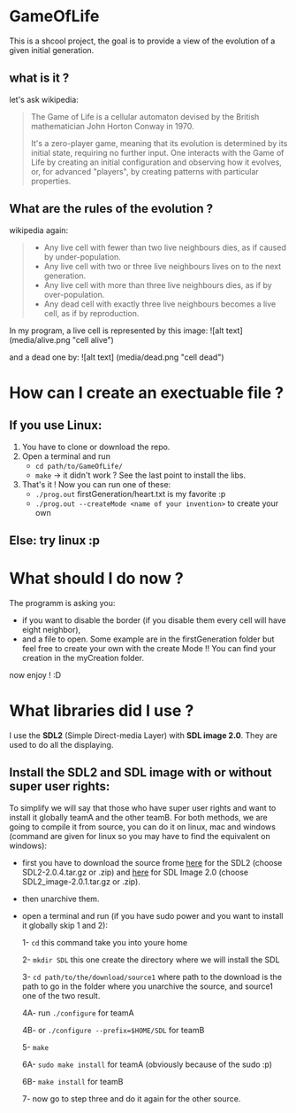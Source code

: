 # GameOfLife
This is a shcool project, the goal is to provide a view of the evolution of a given initial generation.

## what is it ?
let's ask wikipedia:

> The Game of Life is a cellular automaton devised by the British mathematician John Horton Conway in 1970.
>
> It's a zero-player game, meaning that its evolution is determined by its initial state, requiring no further input.
> One interacts with the Game of Life by creating an initial configuration and observing how it evolves, or, for advanced
> "players", by creating patterns with particular properties.

## What are the rules of the evolution ?

wikipedia again:

>   * Any live cell with fewer than two live neighbours dies, as if caused by under-population.
>   * Any live cell with two or three live neighbours lives on to the next generation.
>   * Any live cell with more than three live neighbours dies, as if by over-population.
>   * Any dead cell with exactly three live neighbours becomes a live cell, as if by reproduction.


In my program, a live cell is represented by this image: ![alt text] (media/alive.png "cell alive")

and a dead one by: ![alt text] (media/dead.png "cell dead")

# How can I create an exectuable file ?
## If you use Linux:

1. You have to clone or download the repo.
2. Open a terminal and run 
    * `cd path/to/GameOfLife/`
    * `make`
    -> it didn't work ? See the last point to install the libs.
3. That's it ! Now you can run one of these:
    * `./prog.out` firstGeneration/heart.txt is my favorite :p
    * `./prog.out --createMode <name of your invention>` to create your own

## Else: try linux :p

# What should I do now ?
The programm is asking you:

   * if you want to disable the border (if you disable them every cell will have eight neighbor),
   * and a file to open. 
   Some example are in the firstGeneration folder but feel free to create your own with the create Mode !!
   You can find your creation in the myCreation folder. 
  
now enjoy ! :D

# What libraries did I use ?
I use the __SDL2__ (Simple Direct-media Layer) with __SDL image 2.0__. They are used to do all the displaying.

## Install the SDL2 and SDL image with or without super user rights:

To simplify we will say that those who have super user rights and want to install it globally teamA and the other teamB. 
For both methods, we are going to compile it from source, you can do it on linux, mac and windows (command are given for linux so you may have to find the equivalent on windows):

   * first you have to download the source frome [here](http://libsdl.org/download-2.0.php) for the SDL2 (choose SDL2-2.0.4.tar.gz or .zip) and [here](https://www.libsdl.org/projects/SDL_image) for SDL Image 2.0 (choose  SDL2_image-2.0.1.tar.gz or .zip).
   * then unarchive them.
   * open a terminal and run (if you have sudo power and you want to install it globally skip 1 and 2):
   
      1-  `cd` this command take you into youre home
      
      2-  `mkdir SDL` this one create the directory where we will install the SDL
      
      3-  `cd path/to/the/download/source1` where path to the download is the path to go in the folder where you unarchive the source, and source1 one of the two result.
      
      4A- run `./configure` for teamA
      
      4B- or `./configure --prefix=$HOME/SDL` for teamB
      
      5-  `make`
      
      6A- `sudo make install` for teamA (obviously because of the sudo :p)
      
      6B- `make install` for teamB
      
      7-  now go to step three and do it again for the other source.



